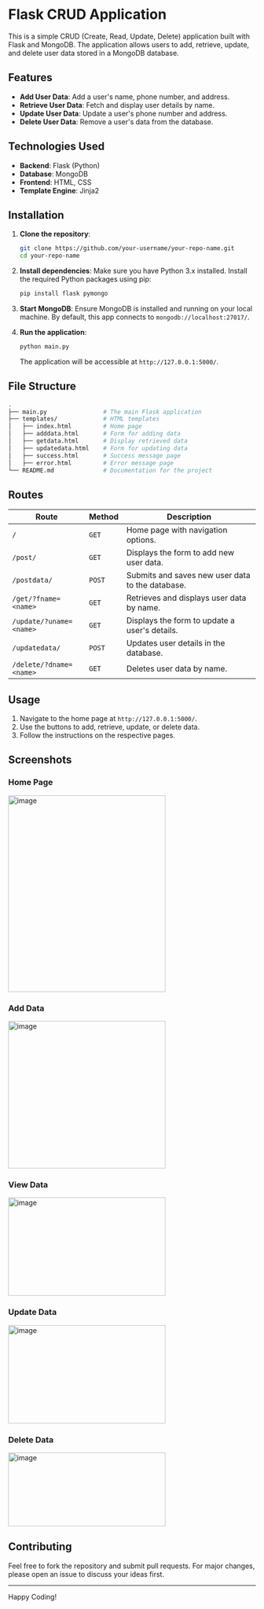 # Flask CRUD Application

This is a simple CRUD (Create, Read, Update, Delete) application built with Flask and MongoDB. The application allows users to add, retrieve, update, and delete user data stored in a MongoDB database.

## Features

- **Add User Data**: Add a user's name, phone number, and address.
- **Retrieve User Data**: Fetch and display user details by name.
- **Update User Data**: Update a user's phone number and address.
- **Delete User Data**: Remove a user's data from the database.

## Technologies Used

- **Backend**: Flask (Python)
- **Database**: MongoDB
- **Frontend**: HTML, CSS
- **Template Engine**: Jinja2

## Installation

1. **Clone the repository**:
    ```bash
    git clone https://github.com/your-username/your-repo-name.git
    cd your-repo-name
    ```

2. **Install dependencies**:
    Make sure you have Python 3.x installed. Install the required Python packages using pip:
    ```bash
    pip install flask pymongo
    ```

3. **Start MongoDB**:
    Ensure MongoDB is installed and running on your local machine. By default, this app connects to `mongodb://localhost:27017/`.

4. **Run the application**:
    ```bash
    python main.py
    ```
    The application will be accessible at `http://127.0.0.1:5000/`.

## File Structure
```bash
.
├── main.py                # The main Flask application
├── templates/             # HTML templates
│   ├── index.html         # Home page
│   ├── adddata.html       # Form for adding data
│   ├── getdata.html       # Display retrieved data
│   ├── updatedata.html    # Form for updating data
│   ├── success.html       # Success message page
│   ├── error.html         # Error message page
└── README.md              # Documentation for the project
```


## Routes

| Route                  | Method | Description                                           |
|------------------------|--------|-------------------------------------------------------|
| `/`                    | `GET`  | Home page with navigation options.                    |
| `/post/`               | `GET`  | Displays the form to add new user data.               |
| `/postdata/`           | `POST` | Submits and saves new user data to the database.      |
| `/get/?fname=<name>`   | `GET`  | Retrieves and displays user data by name.             |
| `/update/?uname=<name>`| `GET`  | Displays the form to update a user's details.         |
| `/updatedata/`         | `POST` | Updates user details in the database.                 |
| `/delete/?dname=<name>`| `GET`  | Deletes user data by name.                            |

## Usage

1. Navigate to the home page at `http://127.0.0.1:5000/`.
2. Use the buttons to add, retrieve, update, or delete data.
3. Follow the instructions on the respective pages.

## Screenshots

### Home Page
<img width="320" height="400" alt="image" src="https://github.com/user-attachments/assets/485e0bb1-74ee-4d8c-ace2-6c37059571aa">

### Add Data
<img width="320" height="300" alt="image" src="https://github.com/user-attachments/assets/7e55b807-59a2-420a-bd81-1459b0ec5d6e">

### View Data
<img width="320" height="200" alt="image" src="https://github.com/user-attachments/assets/dd5868f3-2e7f-404c-b524-08bfeb360076">

### Update Data
<img width="320" height="200" alt="image" src="https://github.com/user-attachments/assets/2f48b958-a688-4b9a-8b74-d2d3e1e752b5">

### Delete Data
<img width="320" height="150" alt="image" src="https://github.com/user-attachments/assets/fafa22de-8dd5-44e8-a756-0dc10a748eac">



## Contributing

Feel free to fork the repository and submit pull requests. For major changes, please open an issue to discuss your ideas first.

---

Happy Coding!

